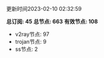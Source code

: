 更新时间2023-02-10 02:32:59

**总订阅: 45**
**总节点: 663**
**有效节点: 108**
- v2ray节点: 97
- trojan节点: 9
- ss节点: 2
